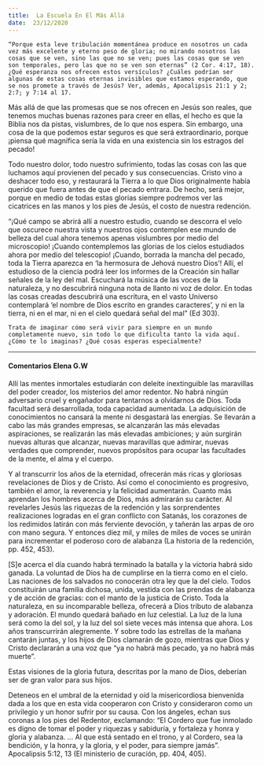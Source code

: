 ```yaml
---
title:  La Escuela En El Más Allá
date:  23/12/2020
---
```


`“Porque esta leve tribulación momentánea produce en nosotros un cada vez más excelente y eterno peso de gloria; no mirando nosotros las cosas que se ven, sino las que no se ven; pues las cosas que se ven son temporales, pero las que no se ven son eternas” (2 Cor. 4:17, 18). ¿Qué esperanza nos ofrecen estos versículos? ¿Cuáles podrían ser algunas de estas cosas eternas invisibles que estamos esperando, que se nos promete a través de Jesús? Ver, además, Apocalipsis 21:1 y 2; 2:7; y 7:14 al 17.`

Más allá de que las promesas que se nos ofrecen en Jesús son reales, que tenemos muchas buenas razones para creer en ellas, el hecho es que la Biblia nos da pistas, vislumbres, de lo que nos espera. Sin embargo, una cosa de la que podemos estar seguros es que será extraordinario, porque ¡piensa qué magnífica sería la vida en una existencia sin los estragos del pecado!

Todo nuestro dolor, todo nuestro sufrimiento, todas las cosas con las que luchamos aquí provienen del pecado y sus consecuencias. Cristo vino a deshacer todo eso, y restaurará la Tierra a lo que Dios originalmente había querido que fuera antes de que el pecado entrara. De hecho, será mejor, porque en medio de todas estas glorias siempre podremos ver las cicatrices en las manos y los pies de Jesús, el costo de nuestra redención.

“¡Qué campo se abrirá allí a nuestro estudio, cuando se descorra el velo que oscurece nuestra vista y nuestros ojos contemplen ese mundo de belleza del cual ahora tenemos apenas vislumbres por medio del microscopio! ¡Cuando contemplemos las glorias de los cielos estudiados ahora por medio del telescopio! ¡Cuando, borrada la mancha del pecado, toda la Tierra aparezca en ‘la hermosura de Jehová nuestro Dios’! Allí, el estudioso de la ciencia podrá leer los informes de la Creación sin hallar señales de la ley del mal. Escuchará la música de las voces de la naturaleza, y no descubrirá ninguna nota de llanto ni voz de dolor. En todas las cosas creadas descubrirá una escritura, en el vasto Universo contemplará ‘el nombre de Dios escrito en grandes caracteres’, y ni en la tierra, ni en el mar, ni en el cielo quedará señal del mal” (Ed 303).

`Trata de imaginar cómo será vivir para siempre en un mundo completamente nuevo, sin todo lo que dificulta tanto la vida aquí. ¿Cómo te lo imaginas? ¿Qué cosas esperas especialmente?`

---

#### Comentarios Elena G.W

Allí las mentes inmortales estudiarán con deleite inextinguible las maravillas del poder creador, los misterios del amor redentor. No habrá ningún adversario cruel y engañador para tentarnos a olvidarnos de Dios. Toda facultad será desarrollada, toda capacidad aumentada. La adquisición de conocimientos no cansará la mente ni desgastará las energías. Se llevarán a cabo las más grandes empresas, se alcanzarán las más elevadas aspiraciones, se realizarán las más elevadas ambiciones; y aún surgirán nuevas alturas que alcanzar, nuevas maravillas que admirar, nuevas verdades que comprender, nuevos propósitos para ocupar las facultades de la mente, el alma y el cuerpo.

Y al transcurrir los años de la eternidad, ofrecerán más ricas y gloriosas revelaciones de Dios y de Cristo. Así como el conocimiento es progresivo, también el amor, la reverencia y la felicidad aumentarán. Cuanto más aprendan los hombres acerca de Dios, más admirarán su carácter. Al revelarles Jesús las riquezas de la redención y las sorprendentes realizaciones logradas en el gran conflicto con Satanás, los corazones de los redimidos latirán con más ferviente devoción, y tañerán las arpas de oro con mano segura. Y entonces diez mil, y miles de miles de voces se unirán para incrementar el poderoso coro de alabanza (La historia de la redención, pp. 452, 453).

[S]e acerca el día cuando habrá terminado la batalla y la victoria habrá sido ganada. La voluntad de Dios ha de cumplirse en la tierra como en el cielo. Las naciones de los salvados no conocerán otra ley que la del cielo. Todos constituirán una familia dichosa, unida, vestida con las prendas de alabanza y de acción de gracias: con el manto de la justicia de Cristo. Toda la naturaleza, en su incomparable belleza, ofrecerá a Dios tributo de alabanza y adoración. El mundo quedará bañado en luz celestial. La luz de la luna será como la del sol, y la luz del sol siete veces más intensa que ahora. Los años transcurrirán alegremente. Y sobre todo las estrellas de la mañana cantarán juntas, y los hijos de Dios clamarán de gozo, mientras que Dios y Cristo declararán a una voz que “ya no habrá más pecado, ya no habrá más muerte”.

Estas visiones de la gloria futura, descritas por la mano de Dios, deberían ser de gran valor para sus hijos.

Deteneos en el umbral de la eternidad y oíd la misericordiosa bienvenida dada a los que en esta vida cooperaron con Cristo y consideraron como un privilegio y un honor sufrir por su causa. Con los ángeles, echan sus coronas a los pies del Redentor, exclamando: “El Cordero que fue inmolado es digno de tomar el poder y riquezas y sabiduría, y fortaleza y honra y gloria y alabanza. … Al que está sentado en el trono, y al Cordero, sea la bendición, y la honra, y la gloria, y el poder, para siempre jamás”. Apocalipsis 5:12, 13 (El ministerio de curación, pp. 404, 405).